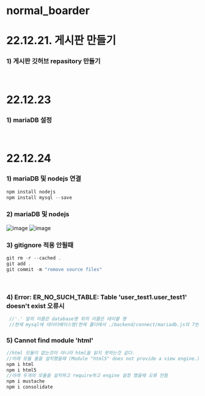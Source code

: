 # normal_boarder
# 22.12.21. 게시판 만들기
### 1) 게시판 깃허브 repasitory 만들기
<br>

# 22.12.23
### 1) mariaDB 설정
<br>

# 22.12.24
### 1) mariaDB 및 nodejs 연결
```js
npm install nodejs
npm install mysql --save
```

### 2) mariaDB 및 nodejs
![image](https://user-images.githubusercontent.com/53036090/209423545-27a89504-a393-4d87-9c98-e59e020c1ce5.png)
![image](https://user-images.githubusercontent.com/53036090/209423567-19e84c37-3467-494f-9f17-60a5aff5ea3d.png)
<br>

### 3) gitignore 적용 안될때
```js
git rm -r --cached .
git add .
git commit -m "remove source files"
```
<br>

### 4) Error: ER_NO_SUCH_TABLE: Table 'user_test1.user_test1' doesn't exist 오류시
```js
 //'.' 앞의 이름은 database명 위의 이름은 테이블 명
 //현재 mysql에 데이터베이스명(현재 폴더에서 ./backend/connect/mariadb.js의 7번째줄)과 테이블명(현재 폴더에서 ./backend/connect/mariadb.js의 11번째줄)을 찾은후 적용
 ```

### 5) Cannot find module 'html'
```js
//html 모듈이 없는것이 아니라 html을 읽지 못하는것 같다.
//아래 모듈 둘을 설치했을때 (Module "html5" does not provide a view engine.)이란 오류 발생
npm i html
npm i html5
//아래 두개의 모듈을 설치하고 require하고 engine 설정 했을때 오류 안뜸
npm i mustache
npm i consolidate
```
